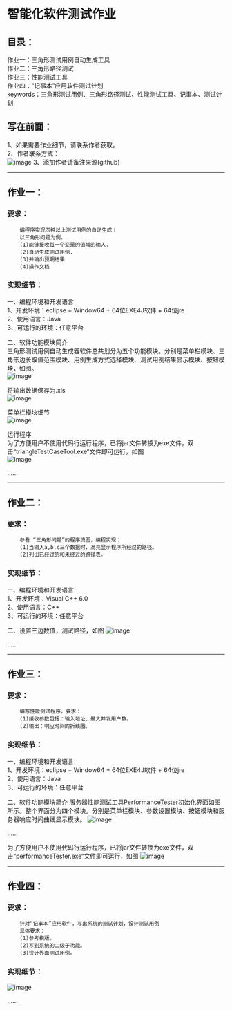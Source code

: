 # 智能化软件测试作业  
## 目录：
作业一：三角形测试用例自动生成工具  
作业二：三角形路径测试    
作业三：性能测试工具  
作业四：“记事本”应用软件测试计划  
keywords：三角形测试用例、三角形路径测试、性能测试工具、记事本、测试计划

## 写在前面：
1、如果需要作业细节，请联系作者获取。  
2、作者联系方式：  
![image](https://github.com/MIKUOOHASHI/IntelligentSoftwareTesting/blob/master/all_needed_images/Hello.png)
3、添加作者请备注来源(github)

---------------------------------
## 作业一：
### 要求：
        编程序实现四种以上测试用例的自动生成；
        以三角形问题为例，
        (1)能够接收每一个变量的值域的输入.
        (2)自动生成测试用例.
        (3)并输出预期结果
        (4)操作文档
        
### 实现细节：
一、编程环境和开发语言  
1、开发环境：eclipse + Window64 + 64位EXE4J软件 + 64位jre  
2、使用语言：Java  
3、可运行的环境：任意平台  

二、软件功能模块简介  
三角形测试用例自动生成器软件总共划分为五个功能模块。分别是菜单栏模块、三角形边长取值范围模块、用例生成方式选择模块、测试用例结果显示模块、按钮模块，如图。  
![image](https://github.com/MIKUOOHASHI/IntelligentSoftwareTesting/blob/master/all_needed_images/3.png)

将输出数据保存为.xls  
![image](https://github.com/MIKUOOHASHI/IntelligentSoftwareTesting/blob/master/all_needed_images/5.png)


菜单栏模块细节  
![image](https://github.com/MIKUOOHASHI/IntelligentSoftwareTesting/blob/master/all_needed_images/6.png)

运行程序  
为了方便用户不使用代码行运行程序，已将jar文件转换为exe文件，双击“triangleTestCaseTool.exe“文件即可运行，如图  
![image](https://github.com/MIKUOOHASHI/IntelligentSoftwareTesting/blob/master/all_needed_images/7.png)

......

---------------------------------
## 作业二：
### 要求：
        参看 “三角形问题”的程序流图，编程实现：
        (1)当输入a,b,c三个数据时，高亮显示程序所经过的路径。
        (2)列出已经过的和未经过的路径表。

### 实现细节：
一、编程环境和开发语言  
1、开发环境：Visual C++  6.0  
2、使用语言：C++  
3、可运行的环境：任意平台  

二、设置三边数值，测试路径，如图
![image](https://github.com/MIKUOOHASHI/IntelligentSoftwareTesting/blob/master/all_needed_images/2_1.png)

......

---------------------------------
## 作业三：
### 要求：
        编写性能测试程序，要求：
        (1)接收参数包括：输入地址、最大并发用户数。
        (2)输出：响应时间的折线图。

### 实现细节：
一、编程环境和开发语言  
1、开发环境：eclipse + Window64 + 64位EXE4J软件 + 64位jre  
2、使用语言：Java  
3、可运行的环境：任意平台  

二、软件功能模块简介
服务器性能测试工具PerformanceTester初始化界面如图所示。整个界面分为四个模块。分别是菜单栏模块、参数设置模块、按钮模块和服务器响应时间曲线显示模块。
![image](https://github.com/MIKUOOHASHI/IntelligentSoftwareTesting/blob/master/all_needed_images/3_1.png)

......

为了方便用户不使用代码行运行程序，已将jar文件转换为exe文件，双击“performanceTester.exe“文件即可运行，如图
![image](https://github.com/MIKUOOHASHI/IntelligentSoftwareTesting/blob/master/all_needed_images/3_2.png)

---------------------------------
## 作业四：
### 要求：
        针对“记事本”应用软件，写出系统的测试计划，设计测试用例
        具体要求：
        (1)参考模版。
        (2)写到系统的二级子功能。
        (3)设计界面测试用例。

### 实现细节：
![image](https://github.com/MIKUOOHASHI/IntelligentSoftwareTesting/blob/master/all_needed_images/4_1.png)

......















